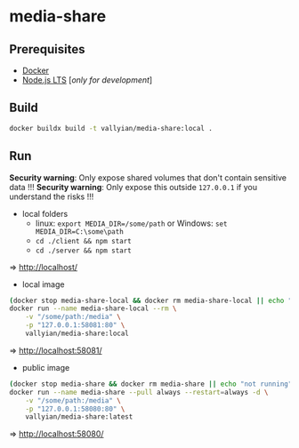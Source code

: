 # media-share

## Prerequisites

* [Docker](https://docs.docker.com/get-docker/)
* [Node.js LTS](https://nodejs.org/en/) [*only for development*]

## Build

```sh
docker buildx build -t vallyian/media-share:local .
```

## Run

**Security warning**: Only expose shared volumes that don't contain sensitive data !!!
**Security warning**: Only expose this outside `127.0.0.1` if you understand the risks !!!

* local folders
  * linux: `export MEDIA_DIR=/some/path` or Windows: `set MEDIA_DIR=C:\some\path`
  * `cd ./client && npm start`
  * `cd ./server && npm start`

=> [http://localhost/](http://localhost/)

* local image

```sh
(docker stop media-share-local && docker rm media-share-local || echo "not running") && \
docker run --name media-share-local --rm \
    -v "/some/path:/media" \
    -p "127.0.0.1:58081:80" \
    vallyian/media-share:local
```

=> [http://localhost:58081/](http://localhost:58081/)

* public image

```sh
(docker stop media-share && docker rm media-share || echo "not running") && \
docker run --name media-share --pull always --restart=always -d \
    -v "/some/path:/media" \
    -p "127.0.0.1:58080:80" \
    vallyian/media-share:latest
```

=> [http://localhost:58080/](http://localhost:58080/)
